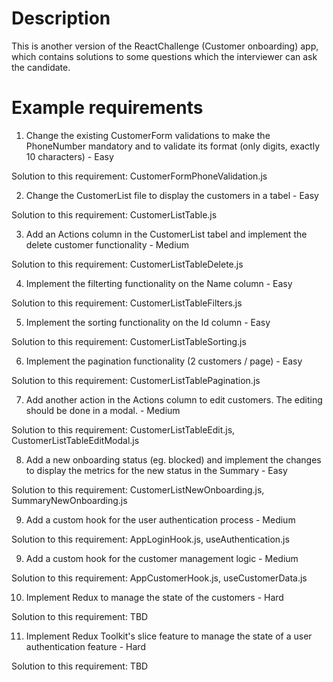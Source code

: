 # Description

This is another version of the ReactChallenge (Customer onboarding) app, which contains solutions to some questions which the interviewer can ask the candidate.

# Example requirements

1. Change the existing CustomerForm validations to make the PhoneNumber mandatory and to validate its format (only digits, exactly 10 characters) - Easy

Solution to this requirement: CustomerFormPhoneValidation.js

2. Change the CustomerList file to display the customers in a tabel - Easy

Solution to this requirement: CustomerListTable.js

3. Add an Actions column in the CustomerList tabel and implement the delete customer functionality - Medium

Solution to this requirement: CustomerListTableDelete.js

4. Implement the filterting functionality on the Name column - Easy 

Solution to this requirement: CustomerListTableFilters.js

5. Implement the sorting functionality on the Id column - Easy

Solution to this requirement: CustomerListTableSorting.js

6. Implement the pagination functionality (2 customers / page) - Easy

Solution to this requirement: CustomerListTablePagination.js

7. Add another action in the Actions column to edit customers. The editing should be done in a modal. - Medium 

Solution to this requirement: CustomerListTableEdit.js, CustomerListTableEditModal.js

8. Add a new onboarding status (eg. blocked) and implement the changes to display the metrics for the new status in the Summary - Easy

Solution to this requirement: CustomerListNewOnboarding.js, SummaryNewOnboarding.js

9. Add a custom hook for the user authentication process - Medium

Solution to this requirement: AppLoginHook.js, useAuthentication.js

9. Add a custom hook for the customer management logic - Medium

Solution to this requirement: AppCustomerHook.js, useCustomerData.js

10. Implement Redux to manage the state of the customers - Hard

Solution to this requirement: TBD

11. Implement Redux Toolkit's slice feature to manage the state of a user authentication feature - Hard

Solution to this requirement: TBD
